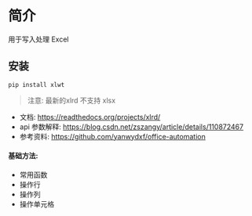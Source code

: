 # 简介 

用于写入处理 Excel

## 安装

```shell
pip install xlwt
```

> 注意: 最新的xlrd 不支持 xlsx

- 文档: <https://readthedocs.org/projects/xlrd/>
- api 参数解释: <https://blog.csdn.net/zszangy/article/details/110872467>
- 参考资料: <https://github.com/yanwydxf/office-automation>

#### 基础方法:

- 常用函数
- 操作行
- 操作列
- 操作单元格
    